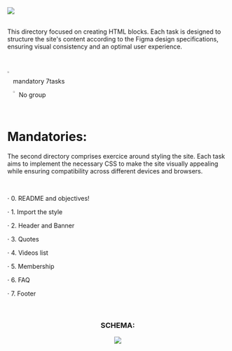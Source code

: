 <img src="https://github.com/TessierV/holbertonschool-web-development/assets/113889290/eb56292c-eee7-483f-b3fe-e3d9e10428f1" />
<br>
<br>


<p>This directory focused on creating HTML blocks. Each task is designed to structure the site's content according to the Figma design specifications, ensuring visual consistency and an optimal user experience.</p>
<br><br>
<img align="left" width="2%" alt="Github" src="https://github.com/TessierV/TessierV/assets/113889290/75f76703-549a-45ed-8091-9fdc76ed72eb" />
<p align="left">mandatory 7tasks</p>
<img align="left" width="2%" alt="Github" src="https://github.com/TessierV/TessierV/assets/113889290/f68c3441-c4fe-4af2-90db-a0eb69922241" />
<p align="left">No group</p>

<br>
<h1  align="left">Mandatories:</h1>
<p>The second directory comprises exercice around styling the site. Each task aims to implement the necessary CSS to make the site visually appealing while ensuring compatibility across different devices and browsers.</p>
<br> 
<p align="left">⋅ 0. README and objectives!</p>
<p align="left">⋅ 1. Import the style</p>
<p align="left">⋅ 2. Header and Banner</p>
<p align="left">⋅ 3. Quotes</p>
<p align="left">⋅ 4. Videos list</p>
<p align="left">⋅ 5. Membership</p>
<p align="left">⋅ 6. FAQ</p>
<p align="left">⋅ 7. Footer</p>
<br>
<div align="center">
<h3>SCHEMA:</h3>
<img align="center"  src="https://github.com/TessierV/holbertonschool-web-development/assets/113889290/0de0d987-8426-4240-a75d-817512117910" />
</div>
